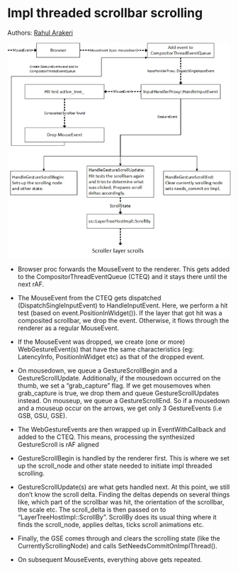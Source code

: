 # Impl threaded scrollbar scrolling

Authors: [Rahul Arakeri](https://github.com/rahul8805)

![Impl scrollbar scrolling flow diagram](ImplScrollbarScrolling.jpg)

- Browser proc forwards the MouseEvent to the renderer. This gets added to the CompositorThreadEventQueue (CTEQ) and it stays there until the next rAF.

- The MouseEvent from the CTEQ gets dispatched (DispatchSingleInputEvent) to HandleInputEvent. Here, we perform a hit test (based on event.PositionInWidget()). If the layer that got hit was a composited scrollbar, we drop the event. Otherwise, it flows through the renderer as a regular MouseEvent. 

- If the MouseEvent was dropped, we create (one or more) WebGestureEvent(s) that have the same characteristics (eg: LatencyInfo, PositionInWidget etc) as that of the dropped event.

- On mousedown, we queue a GestureScrollBegin and a GestureScrollUpdate. Additionally, if the mousedown occurred on the thumb, we set a “grab_capture” flag. If we get mousemoves when grab_capture is true, we drop them and queue GestureScrollUpdates instead. On mouseup, we queue a GestureScrollEnd. So if a mousedown and a mouseup occur on the arrows, we get only 3 GestureEvents (i.e GSB, GSU, GSE).

- The WebGestureEvents are then wrapped up in EventWithCallback and added to the CTEQ. This means, processing the synthesized GestureScroll is rAF aligned

- GestureScrollBegin is handled by the renderer first. This is where we set up the scroll_node and other state needed to initiate impl threaded scrolling.

- GestureScrollUpdate(s) are what gets handled next. At this point, we still don’t know the scroll delta. Finding the deltas depends on several things like, which part of the scrollbar was hit, the orientation of the scrollbar, the scale etc. The scroll_delta is then passed on to “LayerTreeHostImpl::ScrollBy”. ScrollBy does its usual thing where it finds the scroll_node, applies deltas, ticks scroll animations etc.

- Finally, the GSE comes through and clears the scrolling state (like the CurrentlyScrollingNode) and calls SetNeedsCommitOnImplThread().

- On subsequent MouseEvents, everything above gets repeated.
